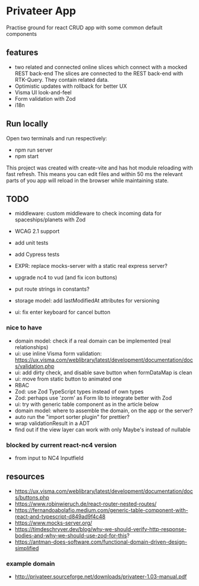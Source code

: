 # Privateer App

Practise ground for react CRUD app with some common default components

## features

- two related and connected online slices which connect with a mocked REST back-end
  The slices are connected to the REST back-end with RTK-Query. They contain related data.
- Optimistic updates with rollback for better UX
- Visma UI look-and-feel
- Form validation with Zod
- i18n

## Run locally

Open two terminals and run respectively:

- npm run server
- npm start

This project was created with create-vite and has hot module reloading with fast refresh.
This means you can edit files and within 50 ms the relevant parts of you app will reload
in the browser while maintaining state.

## TODO

- middleware: custom middleware to check incoming data for spaceships/planets with Zod
- WCAG 2.1 support
- add unit tests
- add Cypress tests
- EXPR: replace mocks-server with a static real express server?

- upgrade nc4 to vud (and fix icon buttons)
- put route strings in constants?
- storage model: add lastModifiedAt attributes for versioning

- ui: fix enter keyboard for cancel button

### nice to have

- domain model: check if a real domain can be implemented (real relationships)
- ui: use inline Visma form validation: https://ux.visma.com/weblibrary/latest/development/documentation/docs/validation.php
- ui: add dirty check, and disable save button when formDataMap is clean
- ui: move from static button to animated one
- RBAC
- Zod: use Zod TypeScript types instead of own types
- Zod: perhaps use 'zorm' as Form lib to integrate better with Zod
- ui: try with generic table component as in the article below
- domain model: where to assemble the domain, on the app or the server?
- auto run the "import sorter plugin" for prettier?
- wrap validationResult in a ADT
- find out if the view layer can work with only Maybe's instead of nullable

### blocked by current react-nc4 version

- from input to NC4 Inputfield

## resources

- https://ux.visma.com/weblibrary/latest/development/documentation/docs/buttons.php
- https://www.robinwieruch.de/react-router-nested-routes/
- https://fernandoabolafio.medium.com/generic-table-component-with-react-and-typescript-d849ad9f4c48
- https://www.mocks-server.org/
- https://timdeschryver.dev/blog/why-we-should-verify-http-response-bodies-and-why-we-should-use-zod-for-this?
- https://antman-does-software.com/functional-domain-driven-design-simplified

### example domain

- http://privateer.sourceforge.net/downloads/privateer-1.03-manual.pdf
